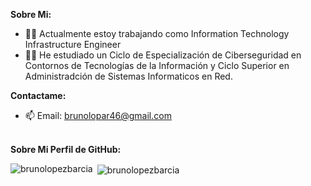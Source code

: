 
**Sobre Mi:**

- :man_technologist: Actualmente estoy trabajando como Information Technology Infrastructure Engineer
- :technologist: He estudiado un Ciclo de Especialización de Ciberseguridad en Contornos de Tecnologías de la Información y Ciclo Superior en Administradción de Sistemas Informaticos en Red.

**Contactame:**
- 📫 Email: brunolopar46@gmail.com
<br></br>

**Sobre Mi Perfil de GitHub:**

<p><img align="left" src="https://github-readme-stats.vercel.app/api/top-langs?username=brunolopezbarcia&show_icons=true&locale=en&layout=compact" alt="brunolopezbarcia" /></p>
<p>&nbsp;<img align="center" src="https://github-readme-stats.vercel.app/api?username=brunolopezbarcia&show_icons=true&locale=en" alt="brunolopezbarcia" /></p>
